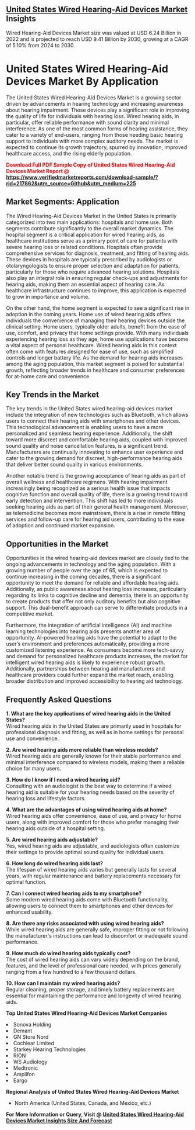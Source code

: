 <h2><a href="https://www.verifiedmarketreports.com/download-sample/?rid=217862&amp;utm_source=Github&amp;utm_medium=225" target="_blank">United States Wired Hearing-Aid Devices Market</a> Insights</h2><p>Wired Hearing-Aid Devices Market size was valued at USD 6.24 Billion in 2022 and is projected to reach USD 9.41 Billion by 2030, growing at a CAGR of 5.10% from 2024 to 2030.</p><p> <h1>United States Wired Hearing-Aid Devices Market By Application</h1> <p>The United States Wired Hearing-Aid Devices Market is a growing sector driven by advancements in hearing technology and increasing awareness about hearing impairment. These devices play a significant role in improving the quality of life for individuals with hearing loss. Wired hearing aids, in particular, offer reliable performance with sound clarity and minimal interference. As one of the most common forms of hearing assistance, they cater to a variety of end-users, ranging from those needing basic hearing support to individuals with more complex auditory needs. The market is expected to continue its growth trajectory, spurred by innovation, improved healthcare access, and the rising elderly population. <strong><p><span class=""><span style="color: #ff0000;"><strong>Download Full PDF Sample Copy of United States Wired Hearing-Aid Devices Market Report</strong> @ </span><a href="https://www.verifiedmarketreports.com/download-sample/?rid=217862&amp;utm_source=Github&amp;utm_medium=225" target="_blank">https://www.verifiedmarketreports.com/download-sample/?rid=217862&amp;utm_source=Github&amp;utm_medium=225</a></span></p></strong></p> <h2>Market Segments: Application</h2> <p>The Wired Hearing-Aid Devices Market in the United States is primarily categorized into two main applications: hospitals and home use. Both segments contribute significantly to the overall market dynamics. The hospital segment is a critical application for wired hearing aids, as healthcare institutions serve as a primary point of care for patients with severe hearing loss or related conditions. Hospitals often provide comprehensive services for diagnosis, treatment, and fitting of hearing aids. These devices in hospitals are typically prescribed by audiologists or otolaryngologists to ensure proper selection and adaptation for patients, particularly for those who require advanced hearing solutions. Hospitals also play an integral role in ensuring regular check-ups and adjustments for hearing aids, making them an essential aspect of hearing care. As healthcare infrastructure continues to improve, this application is expected to grow in importance and volume.</p> <p>On the other hand, the home segment is expected to see a significant rise in adoption in the coming years. Home use of wired hearing aids offers individuals the convenience of managing their hearing devices outside the clinical setting. Home users, typically older adults, benefit from the ease of use, comfort, and privacy that home settings provide. With many individuals experiencing hearing loss as they age, home use applications have become a vital aspect of personal healthcare. Wired hearing aids in this context often come with features designed for ease of use, such as simplified controls and longer battery life. As the demand for hearing aids increases among the aging population, this market segment is poised for substantial growth, reflecting broader trends in healthcare and consumer preferences for at-home care and convenience.</p> <h2>Key Trends in the Market</h2> <p>The key trends in the United States wired hearing-aid devices market include the integration of new technologies such as Bluetooth, which allows users to connect their hearing aids with smartphones and other devices. This technological advancement is enabling users to have a more personalized and seamless hearing experience. Additionally, the shift toward more discreet and comfortable hearing aids, coupled with improved sound quality and noise cancellation features, is a significant trend. Manufacturers are continually innovating to enhance user experience and cater to the growing demand for discreet, high-performance hearing aids that deliver better sound quality in various environments.</p> <p>Another notable trend is the growing acceptance of hearing aids as part of overall wellness and healthcare regimens. With hearing impairment increasingly being recognized as a serious health issue that impacts cognitive function and overall quality of life, there is a growing trend toward early detection and intervention. This shift has led to more individuals seeking hearing aids as part of their general health management. Moreover, as telemedicine becomes more mainstream, there is a rise in remote fitting services and follow-up care for hearing aid users, contributing to the ease of adoption and continued market expansion.</p> <h2>Opportunities in the Market</h2> <p>Opportunities in the wired hearing-aid devices market are closely tied to the ongoing advancements in technology and the aging population. With a growing number of people over the age of 65, which is expected to continue increasing in the coming decades, there is a significant opportunity to meet the demand for reliable and affordable hearing aids. Additionally, as public awareness about hearing loss increases, particularly regarding its links to cognitive decline and dementia, there is an opportunity to create products that offer not only auditory benefits but also cognitive support. This dual-benefit approach can serve to differentiate products in a competitive market.</p> <p>Furthermore, the integration of artificial intelligence (AI) and machine learning technologies into hearing aids presents another area of opportunity. AI-powered hearing aids have the potential to adapt to the user’s environment and preferences automatically, providing a more customized listening experience. As consumers become more tech-savvy and demand for personalized healthcare products increases, the market for intelligent wired hearing aids is likely to experience robust growth. Additionally, partnerships between hearing aid manufacturers and healthcare providers could further expand the market reach, enabling broader distribution and improved accessibility to hearing aid technology.</p> <h2>Frequently Asked Questions</h2> <p><strong>1. What are the key applications of wired hearing aids in the United States?</strong><br> Wired hearing aids in the United States are primarily used in hospitals for professional diagnosis and fitting, as well as in home settings for personal use and convenience.</p> <p><strong>2. Are wired hearing aids more reliable than wireless models?</strong><br> Wired hearing aids are generally known for their stable performance and minimal interference compared to wireless models, making them a reliable choice for many users.</p> <p><strong>3. How do I know if I need a wired hearing aid?</strong><br> Consulting with an audiologist is the best way to determine if a wired hearing aid is suitable for your hearing needs based on the severity of hearing loss and lifestyle factors.</p> <p><strong>4. What are the advantages of using wired hearing aids at home?</strong><br> Wired hearing aids offer convenience, ease of use, and privacy for home users, along with improved comfort for those who prefer managing their hearing aids outside of a hospital setting.</p> <p><strong>5. Are wired hearing aids adjustable?</strong><br> Yes, wired hearing aids are adjustable, and audiologists often customize their settings to provide optimal sound quality for individual users.</p> <p><strong>6. How long do wired hearing aids last?</strong><br> The lifespan of wired hearing aids varies but generally lasts for several years, with regular maintenance and battery replacements necessary for optimal function.</p> <p><strong>7. Can I connect wired hearing aids to my smartphone?</strong><br> Some modern wired hearing aids come with Bluetooth functionality, allowing users to connect them to smartphones and other devices for enhanced usability.</p> <p><strong>8. Are there any risks associated with using wired hearing aids?</strong><br> While wired hearing aids are generally safe, improper fitting or not following the manufacturer's instructions can lead to discomfort or inadequate sound performance.</p> <p><strong>9. How much do wired hearing aids typically cost?</strong><br> The cost of wired hearing aids can vary widely depending on the brand, features, and the level of professional care needed, with prices generally ranging from a few hundred to a few thousand dollars.</p> <p><strong>10. How can I maintain my wired hearing aids?</strong><br> Regular cleaning, proper storage, and timely battery replacements are essential for maintaining the performance and longevity of wired hearing aids.</p> </p><p><strong>Top United States Wired Hearing-Aid Devices Market Companies</strong></p><div data-test-id=""><p><li>Sonova Holding</li><li> Demant</li><li> GN Store Nord</li><li> Cochlear Limited</li><li> Starkey Hearing Technologies</li><li> RION</li><li> WS Audiology</li><li> Medtronic</li><li> Amplifon</li><li> Eargo</li></p><div><strong>Regional Analysis of&nbsp;United States Wired Hearing-Aid Devices Market</strong></div><ul><li dir="ltr"><p dir="ltr">North America&nbsp;(United States, Canada, and Mexico, etc.)</p></li></ul><p><strong>For More Information or Query, Visit @&nbsp;</strong><strong><a href="https://www.verifiedmarketreports.com/product/wired-hearing-aid-devices-market/?utm_source=Github&amp;utm_medium=225" target="_blank">United States Wired Hearing-Aid Devices Market Insights Size And Forecast</a></strong></p></div>
